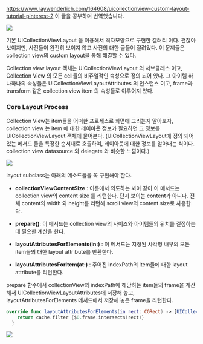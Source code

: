 https://www.raywenderlich.com/164608/uicollectionview-custom-layout-tutorial-pinterest-2 이 글을 공부하며 번역했습니다.

![](https://koenig-media.raywenderlich.com/uploads/2017/08/pinterest-layout-updated-initial.png)

기본 UICollectionViewLayout 을 이용해서 격자모양으로 구현한 갤러리 이다. 괜찮아 보이지만, 사진들이 완전히 보이지 않고 사진의 대한 글들이 잘려있다. 이 문제들은 collection view의 custom layout을 통해 해결할 수 있다.

Collection view layout 객체는 UICollectionViewLayout 의 서브클래스 이고, Collection View 의 모든 cell들의 비쥬얼적인 속성으로 정의 되어 있다. 그 아이템 하나하나의 속성들은 UICollectionViewLayoutAttributes 의 인스턴스 이고, frame과 transform 같은 collection view item 의 속성들로 이루어져 있다.

### Core Layout Process

Collection View는 item들을 어떠한 프로세스로 화면에 그리는지 알아보자, collection view 는 item 에 대한 레이아웃 정보가 필요하면 그 정보를 UICollectionViewLayout 객체에 물어본다.
 (UICollectionViewLayout에 정의 되어 있는 메서드 들을 특정한 순서대로 호출하여, 레이아웃에 대한 정보를 알아내는 식이다. collection view datasource 와 delegate 와 비슷한 느낌이다.)

![](https://koenig-media.raywenderlich.com/uploads/2015/05/layout-lifecycle-667x500.png)

layout subclass는 아래의 메소드들을 꼭 구현해야 한다.

* __collectionViewContentSize__ : 이름에서 의도하는 봐아 같이 이 메서드는 collection view의 content size 를 리턴한다. 단지 보이는 content가 아니다. 전체 content의 width 와 height를 리턴해 scroll view의 content size로 사용한다.

* __prepare()__: 이 메서드는 collection view의 사이즈와 아이템들의 위치를 결정하는데 필요한 계산을 한다.

* __layoutAttributesForElements(in:)__ : 이 메서드는 지정된 사각형 내부의 모든 item들의 대한 layout attribute를 반환한다.

* __layoutAttributesForItem(at:)__ : 주어진 indexPath의 item들에 대한 layout attribute를 리턴한다.

prepare 함수에서 collectionView의 indexPath에 해당하는 item들의 frame을 계산해서 UICollectionViewLayoutAttributes에 저장해 놓고, layoutAttributesForElements 메서드에서 저장해 놓은 frame을 리턴한다.

``` swift
override func layoutAttributesForElements(in rect: CGRect) -> [UICollectionViewLayoutAttributes]? {
    return cache.filter {$0.frame.intersects(rect)}
  }
```

![](https://koenig-media.raywenderlich.com/uploads/2017/08/pinterest-layout-updated-final.png)
